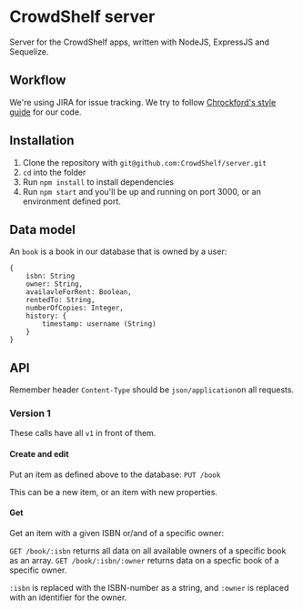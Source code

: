 # CrowdShelf server
Server for the CrowdShelf apps, written with NodeJS, ExpressJS and Sequelize.

## Workflow
We're using JIRA for issue tracking. We try to follow [Chrockford's style guide](http://javascript.crockford.com/code.html) for our code.

## Installation
1. Clone the repository with `git@github.com:CrowdShelf/server.git`
2. `cd` into the folder
3. Run `npm install` to install dependencies
4. Run `npm start` and you'll be up and running on port 3000, or an environment defined port.

## Data model
An `book` is a book in our database that is owned by a user:

    {
        isbn: String
        owner: String,
        availavleForRent: Boolean, 
        rentedTo: String,
        numberOfCopies: Integer,
        history: {
            timestamp: username (String)
        }
    }

## API
Remember header `Content-Type` should be `json/application`on all requests.

### Version 1
These calls have all `v1` in front of them.

#### Create and edit 
Put an item as defined above to the database:
`PUT /book`

This can be a new item, or an item with new properties.

#### Get
Get an item with a given ISBN or/and of a specific owner:

`GET /book/:isbn` returns all data on all available owners of a specific book as an array.
`GET /book/:isbn/:owner` returns data on a specfic book of a specific owner.

`:isbn` is replaced with the ISBN-number as a string, and `:owner` is replaced with
an identifier for the owner.
